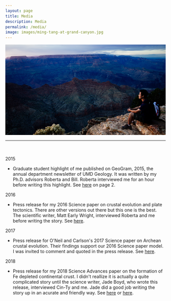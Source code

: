 ```yaml
---
layout: page
title: Media
description: Media
permalink: /media/
image: images/ming-tang-at-grand-canyon.jpg
---
```


<img src="/images/ming-tang-at-grand-canyon.jpg" alt="Ming Tang at Grand Canyon" />

<hr style="margin-bottom:48px">

2015
- Graduate student highlight of me published on GeoGram, 2015, the annual department newsletter of UMD Geology. It was written by my Ph.D. advisors Roberta and Bill. Roberta interviewed me for an hour before writing this highlight. See [here](https://www.geol.umd.edu/department/GeoGram/geogram2015.pdf#page=2) on page 2.

2016
- Press release for my 2016 Science paper on crustal evolution and plate tectonics. There are other versions out there but this one is the best. The scientific writer, Matt Early Wright, interviewed Roberta and me before writing the story. See [here](https://phys.org/news/2016-01-zeros-plate-tectonics-date.html).

2017
- Press release for O'Neil and Carlson's 2017 Science paper on Archean crustal evolution. Their findings support our 2016 Science paper model. I was invited to comment and quoted in the press release. See [here](https://gizmodo.com/scientists-found-a-new-window-into-the-hellish-ancient-1793314650).

2018
- Press release for my 2018 Science Advances paper on the formation of Fe depleted continental crust. I didn't reallize it is actually a quite complicated story until the science writer, Jade Boyd, who wrote this release, interviewed Cin-Ty and me. Jade did a good job writing the story up in an acurate and friendly way. See [here](https://www.sciencedaily.com/releases/2018/05/180516144842.htm) or [here](https://phys.org/news/2018-05-europium-continental-mystery.html).
